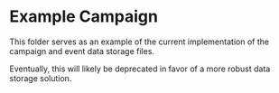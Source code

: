# Example Campaign

This folder serves as an example of the current implementation of the campaign and event data storage files.

Eventually, this will likely be deprecated in favor of a more robust data storage solution.
